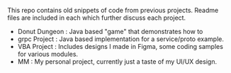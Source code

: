 This repo contains old snippets of code from previous projects. Readme files are included in each which further discuss each project.

- Donut Dungeon : Java based "game" that demonstrates how to 
- grpc Project : Java based implementation for a service/proto example.
- VBA Project : Includes designs I made in Figma, some coding samples for various modules.
- MM : My personal project, currently just a taste of my UI/UX design.